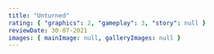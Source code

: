 ```yaml
---
title: "Unturned"
rating: { "graphics": 2, "gameplay": 3, "story": null }
reviewDate: 30-07-2021
images: { mainImage: null, galleryImages: null }
---
```

